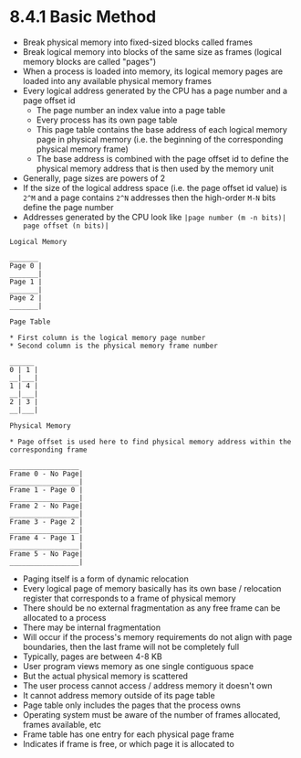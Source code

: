 # 8.4.1 Basic Method

* Break physical memory into fixed-sized blocks called frames
* Break logical memory into blocks of the same size as frames (logical memory blocks are called "pages")
* When a process is loaded into memory, its logical memory pages are loaded into any available physical memory frames
* Every logical address generated by the CPU has a page number and a page offset id
  * The page number an index value into a page table
  * Every process has its own page table
  * This page table contains the base address of each logical memory page in physical memory (i.e. the beginning of the corresponding physical memory frame)
  * The base address is combined with the page offset id to define the physical memory address that is then used by the memory unit
* Generally, page sizes are powers of 2
 * If the size of the logical address space (i.e. the page offset id value) is `2^M` and a page contains `2^N` addresses then the high-order `M-N` bits define the page number
* Addresses generated by the CPU look like `|page number (m -n bits)| page offset (n bits)|` 

```
Logical Memory

_______
Page 0 |
_______|
Page 1 |
_______|
Page 2 |
_______|

Page Table

* First column is the logical memory page number
* Second column is the physical memory frame number

______
0 | 1 |
__|___|
1 | 4 |
__|___|
2 | 3 |
__|___|

Physical Memory

* Page offset is used here to find physical memory address within the corresponding frame

_________________
Frame 0 - No Page|
_________________|
Frame 1 - Page 0 |
_________________|
Frame 2 - No Page|
_________________|
Frame 3 - Page 2 |
_________________|
Frame 4 - Page 1 |
_________________|
Frame 5 - No Page|
_________________|
```

* Paging itself is a form of dynamic relocation
 * Every logical page of memory basically has its own base / relocation register that corresponds to a frame of physical memory
* There should be no external fragmentation as any free frame can be allocated to a process
* There may be internal fragmentation
 * Will occur if the process's memory requirements do not align with page boundaries, then the last frame will not be completely full
* Typically, pages are between 4-8 KB
* User program views memory as one single contiguous space
 * But the actual physical memory is scattered
* The user process cannot access / address memory it doesn't own
 * It cannot address memory outside of its page table
 * Page table only includes the pages that the process owns
* Operating system must be aware of the number of frames allocated, frames available, etc
* Frame table has one entry for each physical page frame
 * Indicates if frame is free, or which page it is allocated to
